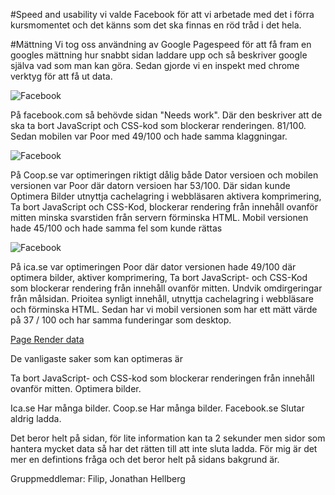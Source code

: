 #Speed and usability
vi valde Facebook för att vi arbetade med det i förra kursmomentet och det känns som det ska finnas en röd tråd i det hela.

#Mättning
Vi tog oss användning av Google Pagespeed för att få fram en googles mättning hur snabbt sidan laddare upp och så beskriver google själva vad som man kan göra. Sedan gjorde vi en inspekt med chrome verktyg för att få ut data.

![Facebook](img/facebook2.png)

På facebook.com så behövde sidan "Needs work". Där den beskriver att de ska ta bort JavaScript och CSS-kod som blockerar renderingen. 81/100. Sedan mobilen var Poor med 49/100 och hade samma klaggningar.

![Facebook](img/coop2.png)

På Coop.se var optimeringen riktigt dålig både Dator versioen och mobilen versionen var Poor där datorn versioen har 53/100. Där sidan kunde Optimera Bilder utnyttja cachelagring i webbläsaren aktivera komprimering, Ta bort JavaScript och CSS-Kod, blockerar rendering från innehåll ovanför mitten minska svarstiden från servern förminska HTML. Mobil versionen hade 45/100 och hade samma fel som kunde rättas

![Facebook](img/ica2.png)

På ica.se var optimeringen Poor där dator versionen hade 49/100 där optimera bilder, aktiver komprimering, Ta bort JavaScript- och CSS-Kod som blockerar rendering från innehåll ovanför mitten. Undvik omdirgeringar från målsidan. Prioitea synligt innehåll, utnyttja cachelagring i webbläsare och förminska HTML. Sedan har vi mobil versionen som har ett mätt värde på 37 / 100 och har samma funderingar som desktop.

[Page Render data](https://docs.google.com/spreadsheets/d/1K7oYgn88uwTRL6xdgsh01SJEG84paMHbpW6jMrzF8aU/edit?usp=sharing)

De vanligaste saker som kan optimeras är

Ta bort JavaScript- och CSS-kod som blockerar renderingen från innehåll ovanför mitten.
Optimera bilder.

Ica.se
Har många bilder.
Coop.se
Har många bilder.
Facebook.se
Slutar aldrig ladda.

Det beror helt på sidan, för lite information kan ta 2 sekunder men sidor som hantera mycket data så har det rätten till att inte sluta ladda. För mig är det mer en defintions fråga och det beror helt på sidans bakgrund är.

Gruppmeddlemar: Filip, Jonathan Hellberg
